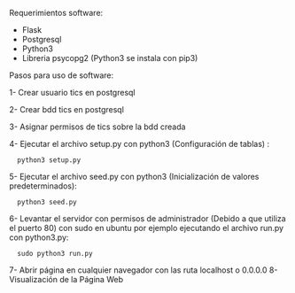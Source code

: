 Requerimientos software:

- Flask
- Postgresql
- Python3
- Libreria psycopg2 (Python3 se instala con pip3)
 

Pasos para uso de software:

1- Crear usuario tics en postgresql

2- Crear bdd tics en postgresql

3- Asignar permisos de tics sobre la bdd creada

4- Ejecutar el archivo setup.py con python3 (Configuración de tablas) :
      
      python3 setup.py
      
5- Ejecutar el archivo seed.py con python3 (Inicialización de valores predeterminados):
 
      python3 seed.py
      
6- Levantar el servidor con permisos de administrador (Debido a que utiliza el puerto 80) con sudo en ubuntu por ejemplo ejecutando el archivo run.py con python3.py:
 
      sudo python3 run.py
      
7- Abrir página en cualquier navegador con las ruta localhost o 0.0.0.0
8- Visualización de la Página Web
